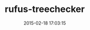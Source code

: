 ---
layout: post
title:  "rufus-treechecker"
repo:   "jmettraux/rufus-treechecker"
date:   2015-02-18 17:03:15
gemurl: http://rufus.rubyforge.org
---